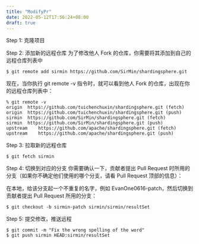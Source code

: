 ```yaml
---
title: "ModifyPr"
date: 2022-05-12T17:56:24+08:00
draft: true
---
```


Step 1: 克隆项目

Step 2: 添加新的远程仓库
为了修改他人 Fork 的仓库，你需要将其添加到自己的远程仓库列表中
```
$ git remote add sirmin https://github.com/SirMin/shardingsphere.git
```
现在，当你执行 git remote -v 指令时，就可以看到他人 Fork 的仓库，出现在你的远程仓库列表中：
```
% git remote -v
origin	https://github.com/tuichenchuxin/shardingsphere.git (fetch)
origin	https://github.com/tuichenchuxin/shardingsphere.git (push)
sirmin	https://github.com/SirMin/shardingsphere.git (fetch)
sirmin	https://github.com/SirMin/shardingsphere.git (push)
upstream	https://github.com/apache/shardingsphere.git (fetch)
upstream	https://github.com/apache/shardingsphere.git (push)
```
Step 3: 拉取新的远程仓库
```
$ git fetch sirmin
```
Step 4: 切换到对应的分支
你需要确认一下，贡献者提出 Pull Request 时所用的分支（如果你不确定他们使用的哪个分支，请看 Pull Request 顶部的信息）：

在本地，给该分支起一个不重复的名字，例如 EvanOne0616-patch，然后切换到贡献者提出 Pull Request 所用的分支：

```
$ git checkout -b sirmin-patch sirmin/sirmin/resultSet

```

Step 5: 提交修改，推送远程

```
$ git commit -m "Fix the wrong spelling of the word"
$ git push sirmin HEAD:sirmin/resultSet
```
